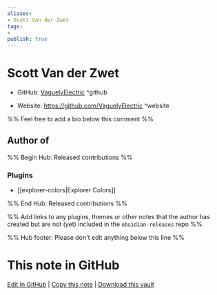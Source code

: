 ```yaml
---
aliases:
- Scott Van der Zwet
tags:
- 
publish: true
---
```


# Scott Van der Zwet

- GitHub: [VaguelyElectric](https://github.com/VaguelyElectric/) ^github
<!-- - Discord: `@` ^discord-->
- Website: <https://github.com/VaguelyElectric> ^website
<!-- - [[Publish sites|Publish site]]: <https://> ^publish-->

%% Feel free to add a bio below this comment %%


## Author of

%% Begin Hub: Released contributions %%
### Plugins
- [[explorer-colors|Explorer Colors]]

%% End Hub: Released contributions %%

%% Add links to any plugins, themes or other notes that the author has created but are not (yet) included in the `obsidian-releases` repo %%

<!--
### Unlisted plugins
-->

<!--
### Others
-->

<!--
## Sponsor this author
-->

<!-- - [[GitHub sponsors]]: [Sponsor @VaguelyElectric on GitHub Sponsors](https://github.com/sponsors/VaguelyElectric) ^github-sponsor-->
<!-- - [[Buy me a coffee]]: <https://> ^buy-me-a-coffee-->
<!-- - [[PayPal]]: <https://> ^paypal-->
<!-- - [[Patreon]]: <https://> ^patreon-->

<!--
## Follow this author
-->

<!-- - [[YouTube Channels|On YouTube]]: <https://> ^youtube-->
<!-- - Twitter: <https://> ^twitter-->
<!-- - ... -->

%% Hub footer: Please don't edit anything below this line %%

# This note in GitHub

<span class="git-footer">[Edit In GitHub](https://github.dev/obsidian-community/obsidian-hub/blob/main/01%20-%20Community/People/VaguelyElectric.md "git-hub-edit-note") | [Copy this note](https://raw.githubusercontent.com/obsidian-community/obsidian-hub/main/01%20-%20Community/People/VaguelyElectric.md "git-hub-copy-note") | [Download this vault](https://github.com/obsidian-community/obsidian-hub/archive/refs/heads/main.zip "git-hub-download-vault") </span>

